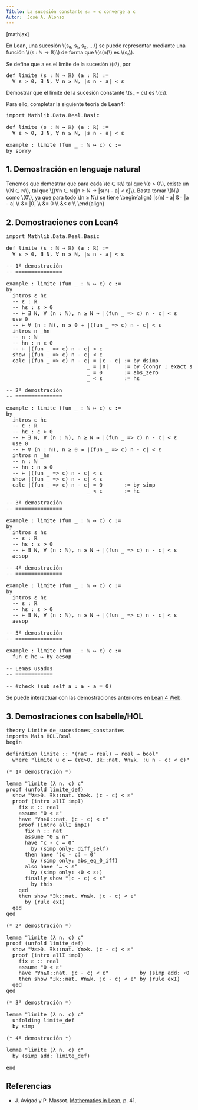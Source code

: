 ```yaml
---
Título: La sucesión constante sₙ = c converge a c
Autor:  José A. Alonso
---
```


[mathjax]

En Lean, una sucesión \\(s₀, s₁, s₂, ...\\) se puede representar mediante una función \\((s : ℕ → ℝ)\\) de forma que \\(s(n)\\) es \\(sₙ\\).

Se define que a es el límite de la sucesión \\(s\\), por
<pre lang="text">
def limite (s : ℕ → ℝ) (a : ℝ) :=
  ∀ ε > 0, ∃ N, ∀ n ≥ N, |s n - a| < ε
</pre>

Demostrar que el límite de la sucesión constante \\(sₙ = c\\) es \\(c\\).

Para ello, completar la siguiente teoría de Lean4:

<pre lang="lean">
import Mathlib.Data.Real.Basic

def limite (s : ℕ → ℝ) (a : ℝ) :=
  ∀ ε > 0, ∃ N, ∀ n ≥ N, |s n - a| < ε

example : limite (fun _ : ℕ ↦ c) c :=
by sorry
</pre>
<!--more-->

<h2>1. Demostración en lenguaje natural</h2>

Tenemos que demostrar que para cada \\(ε ∈ ℝ\\) tal que \\(ε > 0\\), existe un \\(N ∈ ℕ\\), tal que \\((∀n ∈ ℕ)[n ≥ N → |s(n) - a| < ε]\\). Basta tomar \\(N\\) como \\(0\\), ya que para todo \\(n ≥ N\\) se tiene
\\begin{align}
   |s(n) - a| &= |a - a| \\\\
              &= |0|     \\\\
              &= 0       \\\\
              &< ε       \\\\
\\end{align}

<h2>2. Demostraciones con Lean4</h2>

<pre lang="lean">
import Mathlib.Data.Real.Basic

def limite (s : ℕ → ℝ) (a : ℝ) :=
  ∀ ε > 0, ∃ N, ∀ n ≥ N, |s n - a| < ε

-- 1ª demostración
-- ===============

example : limite (fun _ : ℕ ↦ c) c :=
by
  intros ε hε
  -- ε : ℝ
  -- hε : ε > 0
  -- ⊢ ∃ N, ∀ (n : ℕ), n ≥ N → |(fun _ => c) n - c| < ε
  use 0
  -- ⊢ ∀ (n : ℕ), n ≥ 0 → |(fun _ => c) n - c| < ε
  intros n _hn
  -- n : ℕ
  -- hn : n ≥ 0
  -- ⊢ |(fun _ => c) n - c| < ε
  show |(fun _ => c) n - c| < ε
  calc |(fun _ => c) n - c| = |c - c| := by dsimp
                          _ = |0|     := by {congr ; exact sub_self c}
                          _ = 0       := abs_zero
                          _ < ε       := hε

-- 2ª demostración
-- ===============

example : limite (fun _ : ℕ ↦ c) c :=
by
  intros ε hε
  -- ε : ℝ
  -- hε : ε > 0
  -- ⊢ ∃ N, ∀ (n : ℕ), n ≥ N → |(fun _ => c) n - c| < ε
  use 0
  -- ⊢ ∀ (n : ℕ), n ≥ 0 → |(fun _ => c) n - c| < ε
  intros n _hn
  -- n : ℕ
  -- hn : n ≥ 0
  -- ⊢ |(fun _ => c) n - c| < ε
  show |(fun _ => c) n - c| < ε
  calc |(fun _ => c) n - c| = 0       := by simp
                          _ < ε       := hε

-- 3ª demostración
-- ===============

example : limite (fun _ : ℕ ↦ c) c :=
by
  intros ε hε
  -- ε : ℝ
  -- hε : ε > 0
  -- ⊢ ∃ N, ∀ (n : ℕ), n ≥ N → |(fun _ => c) n - c| < ε
  aesop

-- 4ª demostración
-- ===============

example : limite (fun _ : ℕ ↦ c) c :=
by
  intros ε hε
  -- ε : ℝ
  -- hε : ε > 0
  -- ⊢ ∃ N, ∀ (n : ℕ), n ≥ N → |(fun _ => c) n - c| < ε
  aesop

-- 5ª demostración
-- ===============

example : limite (fun _ : ℕ ↦ c) c :=
  fun ε hε ↦ by aesop

-- Lemas usados
-- ============

-- #check (sub_self a : a - a = 0)
</pre>

Se puede interactuar con las demostraciones anteriores en <a href="https://live.lean-lang.org/#url=https://raw.githubusercontent.com/jaalonso/Calculemus2/main/src/Convergencia_de_la_sucesion_constante.lean" rel="noopener noreferrer" target="_blank">Lean 4 Web</a>.

<h2>3. Demostraciones con Isabelle/HOL</h2>

<pre lang="isar">
theory Limite_de_sucesiones_constantes
imports Main HOL.Real
begin

definition limite :: "(nat ⇒ real) ⇒ real ⇒ bool"
  where "limite u c ⟷ (∀ε>0. ∃k::nat. ∀n≥k. ¦u n - c¦ < ε)"

(* 1ª demostración *)

lemma "limite (λ n. c) c"
proof (unfold limite_def)
  show "∀ε>0. ∃k::nat. ∀n≥k. ¦c - c¦ < ε"
  proof (intro allI impI)
    fix ε :: real
    assume "0 < ε"
    have "∀n≥0::nat. ¦c - c¦ < ε"
    proof (intro allI impI)
      fix n :: nat
      assume "0 ≤ n"
      have "c - c = 0"
        by (simp only: diff_self)
      then have "¦c - c¦ = 0"
        by (simp only: abs_eq_0_iff)
      also have "… < ε"
        by (simp only: ‹0 < ε›)
      finally show "¦c - c¦ < ε"
        by this
    qed
    then show "∃k::nat. ∀n≥k. ¦c - c¦ < ε"
      by (rule exI)
  qed
qed

(* 2ª demostración *)

lemma "limite (λ n. c) c"
proof (unfold limite_def)
  show "∀ε>0. ∃k::nat. ∀n≥k. ¦c - c¦ < ε"
  proof (intro allI impI)
    fix ε :: real
    assume "0 < ε"
    have "∀n≥0::nat. ¦c - c¦ < ε"          by (simp add: ‹0 < ε›)
    then show "∃k::nat. ∀n≥k. ¦c - c¦ < ε" by (rule exI)
  qed
qed

(* 3ª demostración *)

lemma "limite (λ n. c) c"
  unfolding limite_def
  by simp

(* 4ª demostración *)

lemma "limite (λ n. c) c"
  by (simp add: limite_def)

end
</pre>

<h2>Referencias</h2>

<ul>
<li> J. Avigad y P. Massot. <a href="https://bit.ly/3U4UjBk">Mathematics in Lean</a>, p. 41.</li>
</ul>
